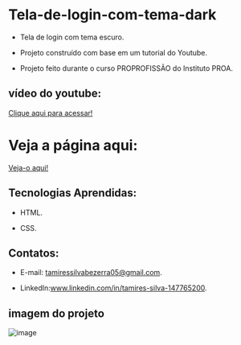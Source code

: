 # Tela-de-login-com-tema-dark

 - Tela de login com tema escuro.
   
 - Projeto construído com base em um tutorial do Youtube.

 - Projeto feito durante o curso PROPROFISSÃO do Instituto PROA.
   
## vídeo do youtube:

 [Clique aqui para acessar!](https://www.youtube.com/watch?v=69-WfrVBli8&t=11s )
 
  #  Veja a página aqui: 
  [Veja-o aqui!](https://tela-de-login-com-tema-dark-olive.vercel.app/)
   
## Tecnologias Aprendidas:
 - HTML.
   
 - CSS.

## Contatos:
 - E-mail: tamiressilvabezerra05@gmail.com.
   
 - LinkedIn:www.linkedin.com/in/tamires-silva-147765200.

    
    
## imagem do projeto
![image](https://github.com/tamiressil/Tela-de-login-com-tema-dark/assets/163886976/543f62f7-2a62-4e4d-824a-47f53e2c68d9)





